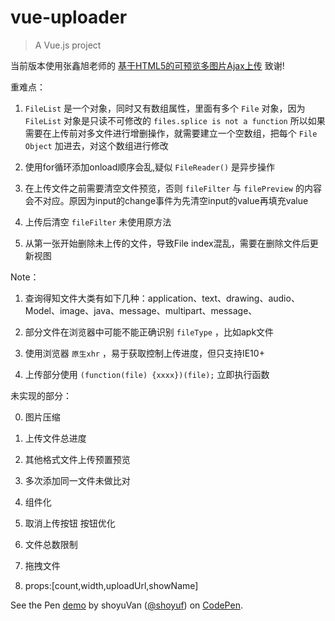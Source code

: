 # vue-uploader

> A Vue.js project

当前版本使用张鑫旭老师的 [基于HTML5的可预览多图片Ajax上传](http://www.zhangxinxu.com/wordpress/2011/09/%E5%9F%BA%E4%BA%8Ehtml5%E7%9A%84%E5%8F%AF%E9%A2%84%E8%A7%88%E5%A4%9A%E5%9B%BE%E7%89%87ajax%E4%B8%8A%E4%BC%A0/) 
致谢!

重难点：

1. `FileList` 是一个对象，同时又有数组属性，里面有多个 `File` 对象，因为 `FileList` 对象是只读不可修改的
`files.splice is not a function`
所以如果需要在上传前对多文件进行增删操作，就需要建立一个空数组，把每个 `File Object` 加进去，对这个数组进行修改

2. 使用for循环添加onload顺序会乱,疑似 `FileReader()` 是异步操作

3. 在上传文件之前需要清空文件预览，否则 `fileFilter` 与 `filePreview` 的内容会不对应。原因为input的change事件为先清空input的value再填充value

4. 上传后清空 `fileFilter` 未使用原方法

5. 从第一张开始删除未上传的文件，导致File index混乱，需要在删除文件后更新视图

Note：

1. 查询得知文件大类有如下几种：application、text、drawing、audio、Model、image、java、message、multipart、message、

2. 部分文件在浏览器中可能不能正确识别 `fileType` ，比如apk文件

3. 使用浏览器 `原生xhr` ，易于获取控制上传进度，但只支持IE10+

4. 上传部分使用 `(function(file) {xxxx})(file);` 立即执行函数

未实现的部分：

0. 图片压缩

1. 上传文件总进度

2. 其他格式文件上传预置预览

3. 多次添加同一文件未做比对

4. 组件化

5. 取消上传按钮 按钮优化

6. 文件总数限制

7. 拖拽文件

8. props:[count,width,uploadUrl,showName]

<p data-height="512" data-theme-id="dark" data-slug-hash="NjNBWo" data-default-tab="html,result" data-user="shoyuf" data-embed-version="2" data-pen-title="demo" data-preview="true" class="codepen">See the Pen <a href="https://codepen.io/shoyuf/pen/NjNBWo/">demo</a> by shoyuVan (<a href="http://codepen.io/shoyuf">@shoyuf</a>) on <a href="http://codepen.io">CodePen</a>.</p>
<script async src="https://production-assets.codepen.io/assets/embed/ei.js"></script>